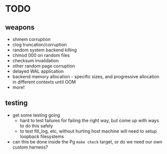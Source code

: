 # TODO

## weapons
- shmem corruption
- clog truncation/corruption
- random system backend killing
- chmod 000 on random files
- checksum invalidation
- other random page corruption
- delayed WAL application
- backend memory allocation - specific sizes, and progressive allocation in different contexts until OOM
- more!

## testing
- get some testing going
  - hard to test failures for failing the right way, but come up with ways to do this safely
  - to test fill_log, etc, without hurting host machine will need to setup loopback filesystems
- can this be done inside the Pg `make check` target, or do we need our own custom harness?
